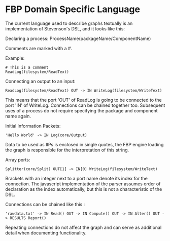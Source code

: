 # FBP Domain Specific Language

The current language used to describe graphs textually is an implementation of Stevenson's DSL, and it looks like this:

Declaring a process:
    ProcessName(packageName/ComponentName)

Comments are marked with a #.

Example:

    # This is a comment
    ReadLog(filesystem/ReadText)

Connecting an output to an input:

    ReadLog(filesystem/ReadText) OUT -> IN WriteLog(filesystem/WriteText)

This means that the port 'OUT' of ReadLog is going to be connected to the port 'IN' of WriteLog.
Connections can be chained together too.
Subsequent uses of a process do not require specifying the package and component name again.

Initial Information Packets:

    'Hello World' -> IN Log(core/Output)

Data to be used as IIPs is enclosed in single quotes, the FBP engine loading the graph is responsible for the interpretation of this string.

Array ports:

    Splitter(core/Split) OUT[1] -> IN[0] WriteLog(filesystem/WriteText)

Brackets with an integer next to a port name denote its index for the connection.
The javascript implementation of the parser assumes order of declaration as the index automatically, but this is not a characteristic of the DSL.

Connections can be chained like this :

    'rawdata.txt' -> IN Read() OUT -> IN Compute() OUT -> IN Alter() OUT -> RESULTS Report()

Repeating connections do not affect the graph and can serve as additional detail when documenting functionality.
